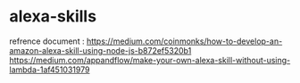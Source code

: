 # alexa-skills

refrence document : https://medium.com/coinmonks/how-to-develop-an-amazon-alexa-skill-using-node-js-b872ef5320b1
https://medium.com/appandflow/make-your-own-alexa-skill-without-using-lambda-1af451031979
